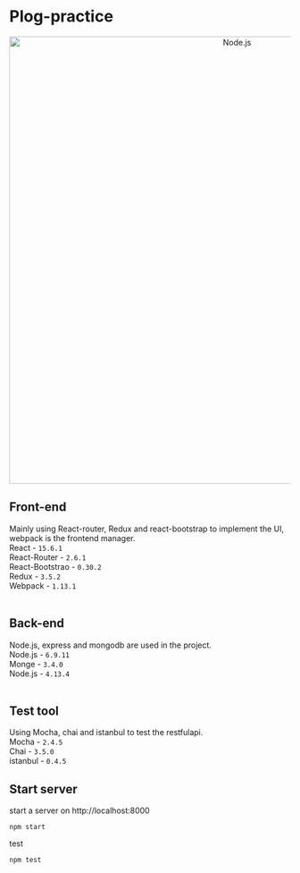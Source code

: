 # Plog-practice  

<p align="center">
    <img alt="Node.js" src="http://imgur.com/fL2nwgb.png" width="800"/>
</p>  

## Front-end  
Mainly using React-router, Redux and react-bootstrap to implement the UI, webpack is the frontend manager.  
React - `15.6.1`  
React-Router - `2.6.1`  
React-Bootstrao - `0.30.2`  
Redux    - `3.5.2`  
Webpack  - `1.13.1`  
    
## Back-end  
Node.js, express and mongodb are used in the project.  
Node.js  - `6.9.11`  
Monge    - `3.4.0`  
Node.js  - `4.13.4`  
    
## Test tool  
Using Mocha, chai and istanbul to test the restfulapi.  
Mocha    - `2.4.5`  
Chai     - `3.5.0`  
istanbul - `0.4.5` 

## Start server   
start a server on http://localhost:8000  
```console
npm start
```
test    
```console
npm test
```
  
